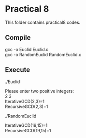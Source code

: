 # Practical 8
This folder contains practical8 codes.

## Compile 

gcc -o Euclid Euclid.c<br>
gcc -o RandomEuclid RandomEuclid.c

## Execute

./Euclid<br>

Please enter two positive integers:<br>
2 3<br>
IterativeGCD(2,3)=1<br>
RecursiveGCD(2,3)=1<br>

./RandomEuclid<br>

IterativeGCD(19,15)=1<br>
RecursiveGCD(19,15)=1<br>
